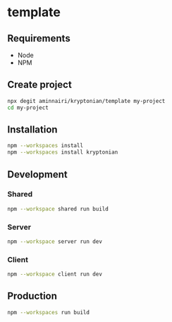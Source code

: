 # template

## Requirements

- Node
- NPM

## Create project

```bash
npx degit aminnairi/kryptonian/template my-project
cd my-project
```

## Installation

```bash
npm --workspaces install
npm --workspaces install kryptonian
```

## Development

### Shared

```bash
npm --workspace shared run build
```

### Server

```bash
npm --workspace server run dev
```

### Client

```bash
npm --workspace client run dev
```

## Production

```bash
npm --workspaces run build
```